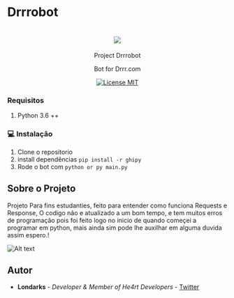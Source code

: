 # Drrrobot

<h1 align="center">
  <img src="https://img.icons8.com/plasticine/100/000000/bot.png"/>
</h1>
<p align="center">Project Drrrobot</p>
<p align="center">Bot for Drrr.com</p>

<p align="center">
  <a href="https://opensource.org/licenses/MIT">
    <img src="https://img.shields.io/badge/License-MIT-blue.svg" alt="License MIT">
  </a>
</p>


### Requisitos
1. Python 3.6 ++

### :computer: Instalação
 
1. Clone o repositorio
2. install dependências ``` pip install -r ghipy ```
3. Rode o bot com  ``` python or py main.py ```

## Sobre o Projeto

Projeto Para fins estudanties, feito para entender como funciona Requests e Response, O codigo não e atualizado a um bom tempo, e tem muitos erros de programação pois foi feito logo no inicio de quando começei a programar em python, mais ainda sim pode lhe auxilhar em alguma duvida assim espero.!

![Alt text](https://i.imgur.com/5ngbe5V.png "Porteiro-Bot")

## Autor
- **Londarks** - _Developer & Member of He4rt Developers_ - [Twitter](https://twitter.com/londarks)
